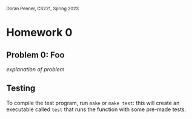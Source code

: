 <sub>Doran Penner, CS221, Spring 2023</sub>
# Homework 0

## Problem 0: Foo
*explanation of problem*

## Testing
To compile the test program, run `make` or `make test`: this will create an executable called `test` that runs the function with some pre-made tests.
